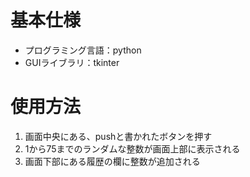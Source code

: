 # 基本仕様
- プログラミング言語：python
- GUIライブラリ：tkinter

# 使用方法
1.  画面中央にある、pushと書かれたボタンを押す
1.  1から75までのランダムな整数が画面上部に表示される
1.  画面下部にある履歴の欄に整数が追加される
